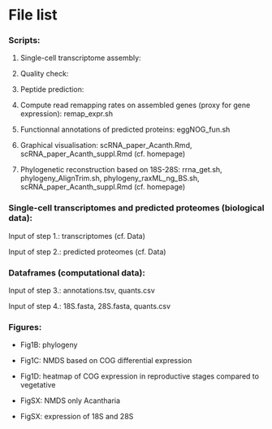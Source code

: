 # File list

### Scripts:

1. Single-cell transcriptome assembly:

2. Quality check:

3. Peptide prediction:

4. Compute read remapping rates on assembled genes (proxy for gene expression): remap_expr.sh

5. Functionnal annotations of predicted proteins: eggNOG_fun.sh

6. Graphical visualisation: scRNA_paper_Acanth.Rmd, scRNA_paper_Acanth_suppl.Rmd (cf. homepage)

7. Phylogenetic reconstruction based on 18S-28S: rrna_get.sh, phylogeny_AlignTrim.sh, phylogeny_raxML_ng_BS.sh, scRNA_paper_Acanth_suppl.Rmd (cf. homepage)


### Single-cell transcriptomes and predicted proteomes (biological data):

Input of step 1.: transcriptomes (cf. Data)

Input of step 2.: predicted proteomes (cf. Data)


### Dataframes (computational data): 

Input of step 3.: annotations.tsv, quants.csv

Input of step 4.: 18S.fasta, 28S.fasta, quants.csv


### Figures:

* Fig1B: phylogeny

* Fig1C: NMDS based on COG differential expression

* Fig1D: heatmap of COG expression in reproductive stages compared to vegetative

* FigSX: NMDS only Acantharia

* FigSX: expression of 18S and 28S

